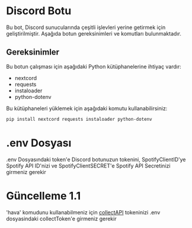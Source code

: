 # Discord Botu

Bu bot, Discord sunucularında çeşitli işlevleri yerine getirmek için geliştirilmiştir. Aşağıda botun gereksinimleri ve komutları bulunmaktadır.

## Gereksinimler

Bu botun çalışması için aşağıdaki Python kütüphanelerine ihtiyaç vardır:

- nextcord
- requests
- instaloader
- python-dotenv

Bu kütüphaneleri yüklemek için aşağıdaki komutu kullanabilirsiniz:

```bash
pip install nextcord requests instaloader python-dotenv
```
# .env Dosyası
.env Dosyasındaki token'e Discord botunuzun tokenini, SpotifyClientID'ye Spotify API ID'nizi ve SpotifyClientSECRET'e Spotify API Secretinizi girmeniz gerekir
 # Güncelleme 1.1
 'hava' komudunu kullanabilmeniz için [collectAPI](https://collectapi.com/) tokeninizi .env dosyasindaki collectToken'e girmeniz gerekir
